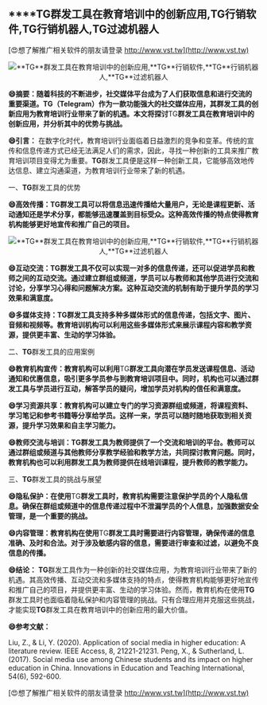 ## ****TG**群发工具在教育培训中的创新应用,**TG**行销软件,**TG**行销机器人,**TG**过滤机器人**

[😍想了解推广相关软件的朋友请登录 http://www.vst.tw](http://www.vst.tw)

 <center><img src="https://vst.tw/MP4/tuiguang/png/0.png" alt="**TG**群发工具在教育培训中的创新应用,**TG**行销软件,**TG**行销机器人,**TG**过滤机器人"></center>

**😄摘要：随着科技的不断进步，社交媒体平台成为了人们获取信息和进行交流的重要渠道。**TG**（Telegram）作为一款功能强大的社交媒体应用，其群发工具的创新应用为教育培训行业带来了新的机遇。本文将探讨**TG**群发工具在教育培训中的创新应用，并分析其中的优势与挑战。**

**😄引言：**
在数字化时代，教育培训行业面临着日益激烈的竞争和变革。传统的宣传和信息传递方式已经无法满足人们的需求，因此，寻找一种创新的工具来推广教育培训项目变得尤为重要。**TG**群发工具便是这样一种创新工具，它能够高效地传达信息、建立沟通渠道，为教育培训行业带来了新的机遇。

一、**TG**群发工具的优势

**😄高效传播：**TG**群发工具可以将信息迅速传播给大量用户，无论是课程更新、活动通知还是学术分享，都能够迅速覆盖到目标受众。这种高效传播的特点使得教育机构能够更好地宣传和推广自己的项目。**

 <center><img src="https://vst.tw/MP4/tuiguang/png/2.png" alt="**TG**群发工具在教育培训中的创新应用,**TG**行销软件,**TG**行销机器人,**TG**过滤机器人"></center>

**😄互动交流：**TG**群发工具不仅可以实现一对多的信息传递，还可以促进学员和教师之间的互动交流。通过建立群组或频道，学员可以与教师和其他学员进行交流和讨论，分享学习心得和问题解决方案。这种互动交流的机制有助于提升学员的学习效果和满意度。**

**😄多媒体支持：**TG**群发工具支持多种多媒体形式的信息传递，包括文字、图片、音频和视频等。教育培训机构可以利用这些多媒体形式来展示课程内容和教学资源，提供更丰富、生动的学习体验。**

二、**TG**群发工具的应用案例

**😄教育机构宣传：教育机构可以利用**TG**群发工具向潜在学员发送课程信息、活动通知和优惠信息，吸引更多学员参与到教育培训项目中。同时，机构也可以通过群发工具与学员进行互动，解答学员的疑问，增加学员对机构的信任和满意度。**

**😄学习资源共享：教育机构可以建立专门的学习资源群组或频道，将课程资料、学习笔记和参考书籍等分享给学员。这样一来，学员可以随时随地获取到相关资源，提升学习效果和自主学习能力。**

**😄教师交流与培训：**TG**群发工具为教师提供了一个交流和培训的平台。教师可以通过群组或频道与其他教师分享教学经验和教学方法，共同探讨教育问题。同时，教育机构也可以利用群发工具为教师提供在线培训课程，提升教师的教学能力。**

三、**TG**群发工具的挑战与展望

**😄隐私保护：在使用**TG**群发工具时，教育机构需要注意保护学员的个人隐私信息。确保在群组或频道中的信息传递过程中不泄漏学员的个人信息，加强数据安全管理，是一个重要的挑战。**

**😄内容管理：教育机构在使用**TG**群发工具时需要进行内容管理，确保传递的信息准确、及时和合法。对于涉及敏感内容的信息，需要进行审查和过滤，以避免不良信息的传播。**

**😄结论：**
**TG**群发工具作为一种创新的社交媒体应用，为教育培训行业带来了新的机遇。其高效传播、互动交流和多媒体支持的特点，使得教育机构能够更好地宣传和推广自己的项目，并提供更丰富、生动的学习体验。然而，教育机构在使用**TG**群发工具时也面临着隐私保护和内容管理的挑战。只有合理应用并克服这些挑战，才能实现**TG**群发工具在教育培训中的创新应用的最大价值。

**😄参考文献：**

Liu, Z., & Li, Y. (2020). Application of social media in higher education: A literature review. IEEE Access, 8, 21221-21231.
Peng, X., & Sutherland, L. (2017). Social media use among Chinese students and its impact on higher education in China. Innovations in Education and Teaching International, 54(6), 592-600.

[😍想了解推广相关软件的朋友请登录 http://www.vst.tw](http://www.vst.tw)



